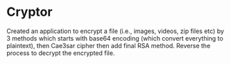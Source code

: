 # Cryptor
Created an application to encrypt a file (i.e., images, videos, zip files etc) by 3 methods which starts with base64 encoding (which convert everything to plaintext), then Cae3sar cipher then add final RSA method. Reverse the process to decrypt the encrypted file.
